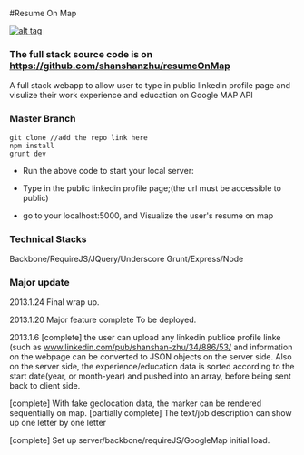 #Resume On Map

[![alt tag](https://raw2.github.com/shanshanzhu/resumeOnMap/master/client/img/screenShot.png)](http://shanshanzhu.github.io)

### The full stack source code is on https://github.com/shanshanzhu/resumeOnMap

A full stack webapp to allow user to type in public linkedin profile
page and visulize their work experience and education on Google MAP API

### Master Branch

```
git clone //add the repo link here
npm install 
grunt dev
```

- Run the above code to start your local server:

- Type in the public linkedin profile page;(the url must be accessible to public)

- go to your localhost:5000, and Visualize the user's resume on map

### Technical Stacks
Backbone/RequireJS/JQuery/Underscore
Grunt/Express/Node

### Major update
2013.1.24
Final wrap up.

2013.1.20
Major feature complete
To be deployed.

2013.1.6
[complete] the user can upload any linkedin publice profile linke (such as www.linkedin.com/pub/shanshan-zhu/34/886/53/ and information on the webpage can be converted to JSON objects on the server side. Also on the server side, the experience/education data is sorted according to the start date(year, or month-year) and pushed into an array, before being sent back to client side. 

[complete] With fake geolocation data, the marker can be rendered sequentially on map.
[partially complete] The text/job description can show up one letter by one letter

[complete] Set up server/backbone/requireJS/GoogleMap initial load.

